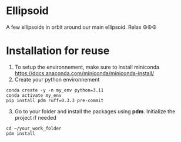 # Ellipsoid

A few ellipsoids in orbit around our main ellipsoid. Relax ☮️☮️☮️

# Installation for reuse

1. To setup the environnement, make sure to install miniconda https://docs.anaconda.com/miniconda/miniconda-install/
2. Create your python environnement
```
conda create -y -n my_env python=3.11
conda activate my_env
pip install pdm ruff=0.3.3 pre-commit
```
3. Go to your folder and install the packages using **pdm**. Initialize the project if needed
```
cd ~/your_work_folder
pdm install
```

